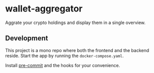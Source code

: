 # wallet-aggregator
Aggrate your crypto holdings and display them in a single overview.

## Development

This project is a mono repo where both the frontend and the backend reside.
Start the app by running the `docker-compose.yaml`.

Install [pre-commit](https://pre-commit.com/) and the hooks for your convenience.
